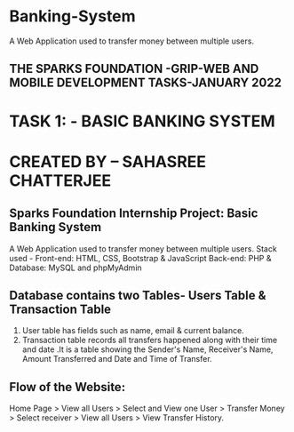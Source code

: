 # Banking-System
A Web Application used to transfer money between multiple users.
## THE SPARKS FOUNDATION -GRIP-WEB AND MOBILE DEVELOPMENT TASKS-JANUARY 2022
# TASK 1: - BASIC BANKING SYSTEM
# CREATED BY – SAHASREE CHATTERJEE
## Sparks Foundation Internship Project: Basic Banking System
A Web Application used to transfer money between multiple users.
Stack used - Front-end: HTML, CSS, Bootstrap & JavaScript Back-end: PHP & Database: MySQL and phpMyAdmin
## Database contains two Tables- Users Table & Transaction Table
1. User table has fields such as name, email & current balance.
2. Transaction table records all transfers happened along with their 
time and date .It is a table showing the Sender's Name, Receiver's Name, Amount Transferred and Date and Time of Transfer.
## Flow of the Website:
Home Page > View all Users > Select and 
View one User > Transfer Money > Select receiver > View all Users > View Transfer History.
